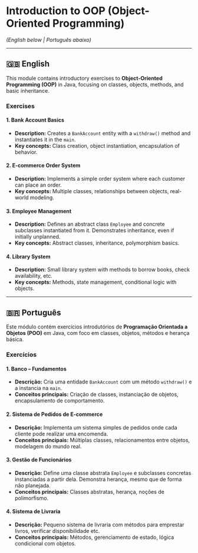 # Introduction to OOP (Object-Oriented Programming)  
*(English below | Português abaixo)*

---

## 🇬🇧 English

This module contains introductory exercises to **Object-Oriented Programming (OOP)** in Java, focusing on classes, objects, methods, and basic inheritance.

### Exercises

#### 1. Bank Account Basics
- **Description:** Creates a `BankAccount` entity with a `withdraw()` method and instantiates it in the `main`.
- **Key concepts:** Class creation, object instantiation, encapsulation of behavior.

#### 2. E-commerce Order System
- **Description:** Implements a simple order system where each customer can place an order.  
- **Key concepts:** Multiple classes, relationships between objects, real-world modeling.

#### 3. Employee Management
- **Description:** Defines an abstract class `Employee` and concrete subclasses instantiated from it. Demonstrates inheritance, even if initially unplanned.
- **Key concepts:** Abstract classes, inheritance, polymorphism basics.

#### 4. Library System
- **Description:** Small library system with methods to borrow books, check availability, etc.
- **Key concepts:** Methods, state management, conditional logic with objects.

---

## 🇧🇷 Português

Este módulo contém exercícios introdutórios de **Programação Orientada a Objetos (POO)** em Java, com foco em classes, objetos, métodos e herança básica.

### Exercícios

#### 1. Banco – Fundamentos
- **Descrição:** Cria uma entidade `BankAccount` com um método `withdraw()` e a instancia na `main`.
- **Conceitos principais:** Criação de classes, instanciação de objetos, encapsulamento de comportamento.

#### 2. Sistema de Pedidos de E-commerce
- **Descrição:** Implementa um sistema simples de pedidos onde cada cliente pode realizar uma encomenda.  
- **Conceitos principais:** Múltiplas classes, relacionamentos entre objetos, modelagem do mundo real.

#### 3. Gestão de Funcionários
- **Descrição:** Define uma classe abstrata `Employee` e subclasses concretas instanciadas a partir dela. Demonstra herança, mesmo que de forma não planejada.
- **Conceitos principais:** Classes abstratas, herança, noções de polimorfismo.

#### 4. Sistema de Livraria
- **Descrição:** Pequeno sistema de livraria com métodos para emprestar livros, verificar disponibilidade etc.
- **Conceitos principais:** Métodos, gerenciamento de estado, lógica condicional com objetos.
